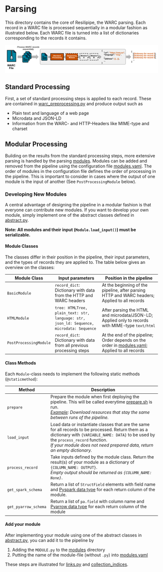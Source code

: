# Parsing
This directory contains the core of Resilipipe, the WARC parsing. Each record in a WARC file is processed sequentially 
in a modular fashion as illustrated below. Each WARC file is turned into a list of dictionaries corresponding to the records it contains.

![alt text](../../../images/modular_processing.png "Modular Processing")

## Standard Processing
First, a set of standard processing steps is applied to each record. 
These are contained in [warc_preprocessing.py](warc_preprocessing.py) and produce output such as
  - Plain text and language of a web page
  - Microdata and JSON-LD
  - Information from the WARC- and HTTP-Headers like MIME-type and charset

## Modular Processing
Building on the results from the standard processing steps, more extensive parsing is handled by the parsing [modules](./modules).
Modules can be added and removed from the pipeline using the configuration file [modules.yaml](../conf/modules.yaml).
The order of modules in the configuration file defines the order of processing in the pipeline. 
This is important to consider in cases where the output of one module is the input of another (See `PostProcessingModule` below).

### Developing New Modules
A central advantage of designing the pipeline in a modular fashion is that everyone can contribute new modules.
If you want to develop your own module, simply implement one of the abstract classes defined in [abstract.py](modules/abstract.py). 

**Note: All modules and their input (`Module.load_input()`) must be serializable.**

#### Module Classes 
The classes differ in their position in the pipeline, their input parameters, and the types of records they are applied to.
The table below gives an overview on the classes:

| Module Class           | Input parameters                                                                         | Position in the pipeline                                                                                               |
|------------------------|------------------------------------------------------------------------------------------|------------------------------------------------------------------------------------------------------------------------|
| `BasicModule`          | `record_dict`: Dictionary with data from the HTTP and WARC headers                       | At the beginning of the pipeline, after parsing HTTP and WARC headers; Applied to all records                          |
| `HTMLModule`           | `tree: HTMLTree, plain_text: str, language: str, json_ld: Sequence, microdata: Sequence` | After parsing the HTML and microdata/JSON-LD; Applied only to records with MIME-type `text/html`                       |
| `PostProcessingModule` | `record_dict`: Dictionary with data from all previous processing steps                   | At the end of the pipeline; Order depends on the order in [modules.yaml](../conf/modules.yaml); Applied to all records |


#### Class Methods
Each `Module`-class needs to implement the following static methods (`@staticmethod`):

| Method                | Description                                                                                                                                                                                                                                                                   |
|-----------------------|-------------------------------------------------------------------------------------------------------------------------------------------------------------------------------------------------------------------------------------------------------------------------------|
| `prepare`             | Prepare the module when first deploying the pipeline. This will be called everytime [prepare.sh](../../../scripts/prepare.sh) is run. <br/><i>[Example](./modules/curlielabels.py): Download resources that stay the same between runs of the pipeline.</i>                   |
| `load_input`          | Load data or instantiate classes that are the same for all records to be processed. Return them as a dictionary with `{VARIABLE_NAME: DATA}` to be used by the `process_record` function. <br/><i>If your module does not need prepared data, return an empty dictionary.</i> | 
| `process_record`      | Take inputs defined by the module class. Return the result(s) of your module as a dictionary of `{COLUMN_NAME: OUTPUT}`. <br/><i>Empty output should be returned as `{COLUMN_NAME: None}`</i>.                                                                                |
| `get_spark_schema`    | Return a list of `StructField` elements with field name and [Pyspark data type](https://spark.apache.org/docs/latest/sql-ref-datatypes.html) for each return column of the module.                                                                                            |
| `get_pyarrow_schema`  | Return a list of `pa.field` with column name and [Pyarrow data type](https://arrow.apache.org/docs/python/api/datatypes.html) for each return column of the module                                                                                                            |


#### Add your module
After implementing your module using one of the abstract classes in [abstract.py](modules/abstract.py), you can add it to the pipeline by 
1. Adding the `MODULE.py` to the [modules](modules) directory 
2. Putting the name of the module-file (without `.py`) into [modules.yaml](../conf/modules.yaml)

These steps are illustrated for [links.py](modules/links.py) and [collection_indices](modules/collection_indices.py).
